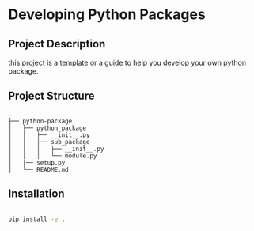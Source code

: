 # Developing Python Packages

## Project Description

this project is a template or a guide to help you develop your own python package.


## Project Structure
    .
    ├── python-package
    │   ├── python_package
    │   │   ├── __init__.py
    │   │   ├── sub_package
    │   │   │   ├── __init__.py
    │   │   │   └── module.py
    │   |── setup.py
    │   └── README.md


## Installation

```bash

pip install -e .

```